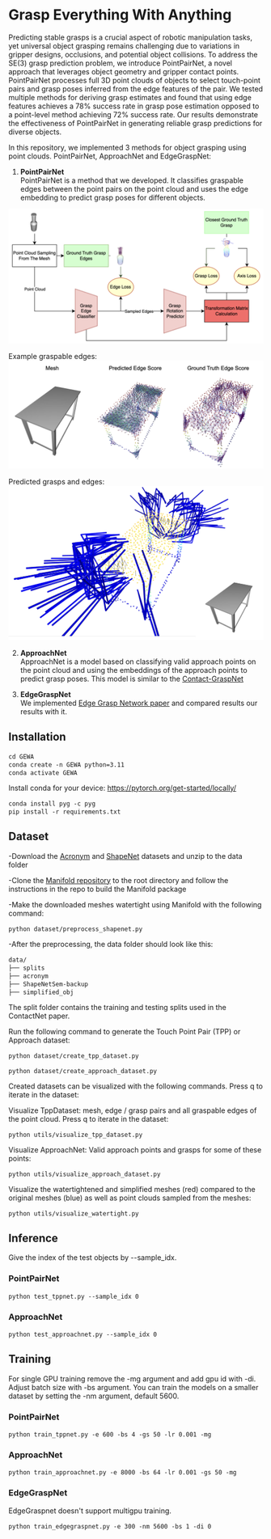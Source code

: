 # Grasp Everything With Anything

Predicting stable grasps is a crucial aspect of robotic manipulation tasks, yet universal object grasping remains challenging due to variations in gripper designs, occlusions, and potential object collisions. To address the SE(3) grasp prediction problem, we introduce PointPairNet, a novel approach that leverages object geometry and gripper contact points. PointPairNet processes full 3D point clouds of objects to select touch-point pairs and grasp poses inferred from the edge features of the pair. We tested multiple methods for deriving grasp estimates and found that using edge features achieves a 78% success rate in grasp pose estimation opposed to a point-level method achieving 72% success rate. Our results demonstrate the effectiveness of PointPairNet in generating reliable grasp predictions for diverse objects.

In this repository, we implemented 3 methods for object grasping using point clouds. PointPairNet, ApproachNet and EdgeGraspNet:

1) **PointPairNet**<br>
PointPairNet is a method that we developed. It classifies graspable edges between the point pairs on the point cloud and uses the edge embedding to predict grasp poses for different objects.

![PointPairNet_full](PointPairNet_full.png)

Example graspable edges:
![PointPairNet_edges](PointPairNet_edges.png)

Predicted grasps and edges:
![PointPairNet_grasps](PointPairNet_grasps.png)

2) **ApproachNet**<br>
ApproachNet is a model based on classifying valid approach points on the point cloud and using the embeddings of the approach points to predict grasp poses. This model is similar to the [Contact-GraspNet](https://arxiv.org/abs/2103.14127)

3) **EdgeGraspNet**<br>
We implemented [Edge Grasp Network paper](https://arxiv.org/abs/2211.00191) and compared results our results with it.

## Installation
```[bash]
cd GEWA
conda create -n GEWA python=3.11
conda activate GEWA
```
Install conda for your device: https://pytorch.org/get-started/locally/

```
conda install pyg -c pyg
pip install -r requirements.txt
```

## Dataset
-Download the [Acronym](https://sites.google.com/view/graspdataset) and [ShapeNet](https://huggingface.co/datasets/ShapeNet/ShapeNetSem-archive) datasets and unzip to the data folder

-Clone the [Manifold repository](https://github.com/hjwdzh/Manifold) to the root directory and follow the instructions in the repo to build the Manifold package

-Make the downloaded meshes watertight using Manifold with the following command:
```
python dataset/preprocess_shapenet.py
```
-After the preprocessing, the data folder should look like this:
```
data/
├── splits
├── acronym
├── ShapeNetSem-backup
├── simplified_obj
```

The split folder contains the training and testing splits used in the ContactNet paper.

Run the following command to generate the Touch Point Pair (TPP) or Approach dataset:
```
python dataset/create_tpp_dataset.py
```
```
python dataset/create_approach_dataset.py
```

Created datasets can be visualized with the following commands. Press q to iterate in the dataset:

Visualize TppDataset: mesh, edge / grasp pairs and all graspable edges of the point cloud. Press q to iterate in the dataset:
```
python utils/visualize_tpp_dataset.py
```

Visualize ApproachNet: Valid approach points and grasps for some of these points:
```
python utils/visualize_approach_dataset.py
```

Visualize the watertightened and simplified meshes (red) compared to the original meshes (blue) as well as point clouds sampled from the meshes:
```
python utils/visualize_watertight.py 
```

## Inference
Give the index of the test objects by --sample_idx.

### PointPairNet
```
python test_tppnet.py --sample_idx 0
```

### ApproachNet
```
python test_approachnet.py --sample_idx 0
```

## Training
For single GPU training remove the -mg argument and add gpu id with -di. Adjust batch size with -bs argument. You can train the models on a smaller dataset by setting the -nm argument, default 5600. 

### PointPairNet
```
python train_tppnet.py -e 600 -bs 4 -gs 50 -lr 0.001 -mg
```

### ApproachNet
```
python train_approachnet.py -e 8000 -bs 64 -lr 0.001 -gs 50 -mg
```

### EdgeGraspNet
EdgeGraspnet doesn't support multigpu training.

```
python train_edgegraspnet.py -e 300 -nm 5600 -bs 1 -di 0
```
